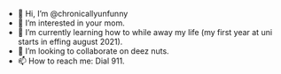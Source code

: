 - 👋 Hi, I’m @chronicallyunfunny
- 👀 I’m interested in your mom.
- 🌱 I’m currently learning how to while away my life (my first year at uni starts in effing august 2021).
- 💞️ I’m looking to collaborate on deez nuts.
- 📫 How to reach me: Dial 911.

